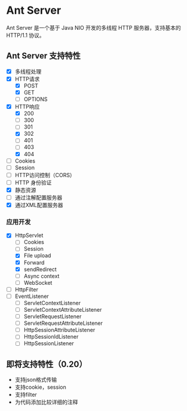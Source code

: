 # Ant Server

Ant Server 是一个基于 Java NIO 开发的多线程 HTTP 服务器，支持基本的 HTTP/1.1 协议。

## Ant Server 支持特性

- [x] 多线程处理
- [x] HTTP请求
    - [x] POST
    - [x] GET
    - [ ] OPTIONS
- [x] HTTP响应
    - [x] 200
    - [ ] 300
    - [ ] 301
    - [x] 302
    - [ ] 401
    - [ ] 403
    - [x] 404
- [ ] Cookies
- [ ] Session
- [ ] HTTP访问控制（CORS）
- [ ] HTTP 身份验证
- [x] 静态资源
- [ ] 通过注解配置服务器
- [x] 通过XML配置服务器

### 应用开发

- [x] HttpServlet
    - [ ] Cookies
    - [ ] Session
    - [x] File upload
    - [x] Forward
    - [x] sendRedirect
    - [ ] Async context
    - [ ] WebSocket
- [ ] HttpFilter
- [ ] EventListener
    - [ ] ServletContextListener
    - [ ] ServletContextAttributeListener
    - [ ] ServletRequestListener
    - [ ] ServletRequestAttributeListener
    - [ ] HttpSessionAttributeListener
    - [ ] HttpSessionIdListener
    - [ ] HttpSessionListener

## 即将支持特性（0.20）

+ 支持json格式传输
+ 支持cookie，session
+ 支持filter
+ 为代码添加比较详细的注释

